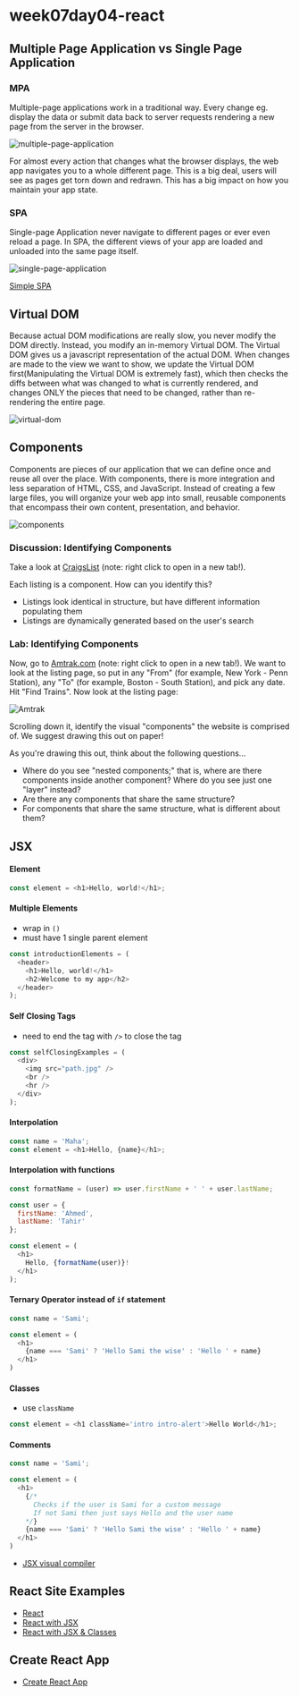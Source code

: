 # week07day04-react

## Multiple Page Application vs Single Page Application

### MPA
<p>Multiple-page applications work in a traditional way. Every change eg. display the data or submit data back to server requests rendering a new page from the server in the browser.</p>

![multiple-page-application](images/multiple-page-application.jpg)


<p>For almost every action that changes what the browser displays, the web app navigates you to a whole different page. This is a big deal, users will see as pages get torn down and redrawn. This has a big impact on how you maintain your app state.</p>


### SPA
<p>Single-page Application never navigate to different pages or ever even reload a page. In SPA, the different views of your app are loaded and unloaded into the same page itself.
</p>

![single-page-application](images/single-page-application.jpg)

[Simple SPA](https://www.kirupa.com/react/examples/react_router/index.html#/)

## Virtual DOM
<p>Because actual DOM modifications are really slow, you never modify the DOM directly. Instead, you modify an in-memory Virtual DOM. The Virtual DOM gives us a javascript representation of the actual DOM. When changes are made to the view we want to show, we update the Virtual DOM first(Manipulating the Virtual DOM is extremely fast), which then checks the diffs between what was changed to what is currently rendered, and changes ONLY the pieces that need to be changed, rather than re-rendering the entire page.</p>

![virtual-dom](images/virtual-dom.jpg)


## Components
<p>Components are pieces of our application that we can define once and reuse all over the place. With components, there is more integration and less separation of HTML, CSS, and JavaScript. Instead of creating a few large files, you will organize your web app into small, reusable components that encompass their own content, presentation, and behavior.</p>


![components](images/comonents.png)

### Discussion: Identifying Components

Take a look at [CraigsList](https://boston.craigslist.org/search/aap) (note: right click to open in a new tab!).

Each listing is a component. How can you identify this?
- Listings look identical in structure, but have different information populating them
- Listings are dynamically generated based on the user's search

### Lab: Identifying Components

Now, go to [Amtrak.com](https://www.amtrak.com/home) (note: right click to open in a new tab!). We want to look at the listing page, so put in any "From" (for example, New York - Penn Station), any "To" (for example, Boston - South Station), and pick any date. Hit "Find Trains". Now look at the listing page:

![Amtrak](https://git.generalassemb.ly/storage/user/5747/files/754db814-30fb-11e8-88c2-04ed98ab1834)

Scrolling down it, identify the visual "components" the website is comprised of. We suggest drawing this out on paper!

As you're drawing this out, think about the following questions...

* Where do you see "nested components;" that is, where are there components inside another component? Where do you see just one "layer" instead?
* Are there any components that share the same structure?
* For components that share the same structure, what is different about them?

## JSX

#### Element
```js
const element = <h1>Hello, world!</h1>;
```

#### Multiple Elements
- wrap in `()`
- must have 1 single parent element
```js
const introductionElements = (
  <header>
    <h1>Hello, world!</h1>
    <h2>Welcome to my app</h2>
  </header>
);
```

#### Self Closing Tags
- need to end the tag with `/>` to close the tag
```js
const selfClosingExamples = (
  <div>
    <img src="path.jpg" />
    <br />
    <hr />
  </div>
);

```
 
#### Interpolation 
```js
const name = 'Maha';
const element = <h1>Hello, {name}</h1>;
```

#### Interpolation with functions
```js
const formatName = (user) => user.firstName + ' ' + user.lastName;

const user = {
  firstName: 'Ahmed',
  lastName: 'Tahir'
};

const element = (
  <h1>
    Hello, {formatName(user)}!
  </h1>
);

```

#### Ternary Operator instead of `if` statement
```js
const name = 'Sami';

const element = (
  <h1>
    {name === 'Sami' ? 'Hello Sami the wise' : 'Hello ' + name}
  </h1>
)

```

#### Classes
- use `className`
```js
const element = <h1 className='intro intro-alert'>Hello World</h1>;
```

#### Comments
```js
const name = 'Sami';

const element = (
  <h1>
    {/* 
      Checks if the user is Sami for a custom message
      If not Sami then just says Hello and the user name
    */}  
    {name === 'Sami' ? 'Hello Sami the wise' : 'Hello ' + name}
  </h1>
)

```
- [JSX visual compiler](https://babeljs.io/repl/)

## React Site Examples

- [React](examples/03.react-site-intro)
- [React with JSX](examples/04.react-site-babel)
- [React with JSX & Classes](examples/05.react-site-babel-classes)

## Create React App

- [Create React App](https://github.com/facebook/create-react-app)
